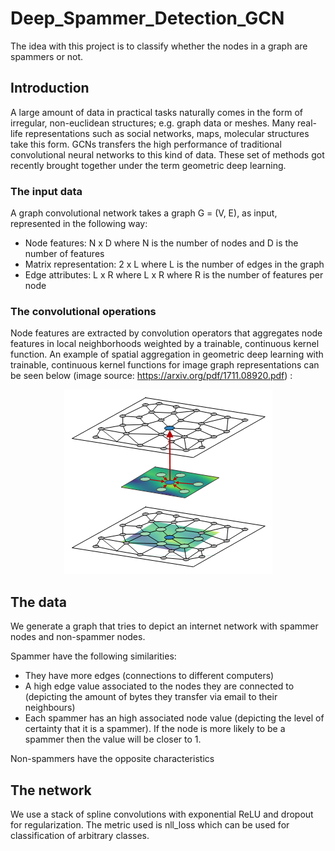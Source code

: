 # Deep_Spammer_Detection_GCN

The idea with this project is to classify whether the nodes in a graph are spammers or not.

## Introduction

A  large  amount  of  data  in  practical  tasks  naturally  comes in the form of irregular, non-euclidean structures; e.g. graph data or meshes. Many real-life representations such as social networks, maps, molecular structures take this form. GCNs  transfers  the  high  performance  of  traditional convolutional neural networks to this kind of data. These set of methods got recently brought together under the term geometric deep learning. 

### The input data

A graph convolutional network takes a graph G = (V, E), as input, represented in the following way:

* Node features: N x D where N is the number of nodes and D is the number of features
* Matrix representation: 2 x L where L is the number of edges in the graph
* Edge attributes: L x R where L x R where R is the number of features per node

### The convolutional operations

Node features are extracted by convolution operators that aggregates node features in local neighborhoods weighted by a trainable, continuous kernel function. An example of spatial aggregation in geometric deep learning with trainable, continuous kernel functions for image graph representations can be seen below (image source: https://arxiv.org/pdf/1711.08920.pdf)
:

<p align="center"> 
  <img src="graph_conv.png">
</p>

<!---https://stackoverflow.com/questions/12090472/github-readme-md-center-image--->

                                                      
## The data

We generate a graph that tries to depict an internet network with spammer nodes and non-spammer nodes.

Spammer have the following similarities:

* They have more edges (connections to different computers)
* A high edge value associated to the nodes they are connected to (depicting the amount of bytes they transfer via email to their neighbours)
* Each spammer has an high associated node value (depicting the level of certainty that it is a spammer). If the node is more likely to be a spammer then the value will be closer to 1.

Non-spammers have the opposite characteristics

## The network

We use a stack of spline convolutions with exponential ReLU and dropout for regularization. The metric used is nll_loss which can be used for classification of arbitrary classes.
